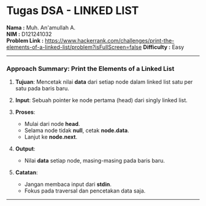# Tugas DSA - LINKED LIST

**Nama          :** Muh. An'amullah A.  
**NIM           :** D121241032  
**Problem Link  :** https://www.hackerrank.com/challenges/print-the-elements-of-a-linked-list/problem?isFullScreen=false
**Difficulty    :** Easy         

---

### **Approach Summary: Print the Elements of a Linked List**

1. **Tujuan**: Mencetak nilai **data** dari setiap node dalam linked list satu per satu pada baris baru.

2. **Input**: Sebuah pointer ke node pertama (head) dari singly linked list.

3. **Proses**:

   * Mulai dari node **head**.
   * Selama node tidak **null**, cetak **node.data**.
   * Lanjut ke **node.next**.

4. **Output**:

   * Nilai **data** setiap node, masing-masing pada baris baru.

5. **Catatan**:

   * Jangan membaca input dari **stdin**.
   * Fokus pada traversal dan pencetakan data saja.

---



